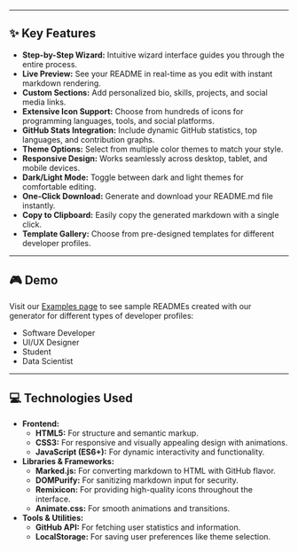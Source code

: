 <hr>

<h2 id="key-features">✨ Key Features</h2>
<ul>
    <li><strong>Step-by-Step Wizard:</strong> Intuitive wizard interface guides you through the entire process.</li>
    <li><strong>Live Preview:</strong> See your README in real-time as you edit with instant markdown rendering.</li>
    <li><strong>Custom Sections:</strong> Add personalized bio, skills, projects, and social media links.</li>
    <li><strong>Extensive Icon Support:</strong> Choose from hundreds of icons for programming languages, tools, and social platforms.</li>
    <li><strong>GitHub Stats Integration:</strong> Include dynamic GitHub statistics, top languages, and contribution graphs.</li>
    <li><strong>Theme Options:</strong> Select from multiple color themes to match your style.</li>
    <li><strong>Responsive Design:</strong> Works seamlessly across desktop, tablet, and mobile devices.</li>
    <li><strong>Dark/Light Mode:</strong> Toggle between dark and light themes for comfortable editing.</li>
    <li><strong>One-Click Download:</strong> Generate and download your README.md file instantly.</li>
    <li><strong>Copy to Clipboard:</strong> Easily copy the generated markdown with a single click.</li>
    <li><strong>Template Gallery:</strong> Choose from pre-designed templates for different developer profiles.</li>
</ul>

<hr>

<h2 id="demo">🎮 Demo</h2>
<p>Visit our <a href="https://github-readme-generator.com/pages/examples.html">Examples page</a> to see sample READMEs created with our generator for different types of developer profiles:</p>
<ul>
    <li>Software Developer</li>
    <li>UI/UX Designer</li>
    <li>Student</li>
    <li>Data Scientist</li>
</ul>

<hr>

<h2 id="technologies-used">💻 Technologies Used</h2>
<ul>
    <li><strong>Frontend:</strong>
        <ul>
            <li><strong>HTML5:</strong> For structure and semantic markup.</li>
            <li><strong>CSS3:</strong> For responsive and visually appealing design with animations.</li>
            <li><strong>JavaScript (ES6+):</strong> For dynamic interactivity and functionality.</li>
        </ul>
    </li>
    <li><strong>Libraries & Frameworks:</strong>
        <ul>
            <li><strong>Marked.js:</strong> For converting markdown to HTML with GitHub flavor.</li>
            <li><strong>DOMPurify:</strong> For sanitizing markdown input for security.</li>
            <li><strong>Remixicon:</strong> For providing high-quality icons throughout the interface.</li>
            <li><strong>Animate.css:</strong> For smooth animations and transitions.</li>
        </ul>
    </li>
    <li><strong>Tools & Utilities:</strong>
        <ul>
            <li><strong>GitHub API:</strong> For fetching user statistics and information.</li>
            <li><strong>LocalStorage:</strong> For saving user preferences like theme selection.</li>
        </ul>
    </li>
</ul>
